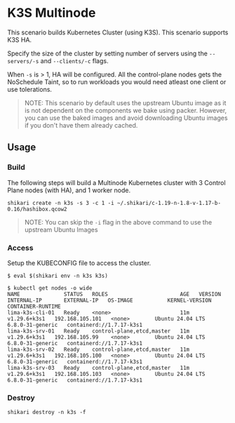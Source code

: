 # K3S Multinode

This scenario builds Kubernetes Cluster (using K3S). This scenario supports K3S HA. 

Specify the size of the cluster by setting number of servers using the `--servers/-s` and `--clients/-c` flags.

When `-s` is > 1, HA will be configured. All the control-plane nodes gets the NoSchedule Taint, so to run workloads you would need atleast one client or use tolerations.

> NOTE: This scenario by default uses the upstream Ubuntu image as it is not dependent on the components we bake using packer. However, you can use the baked images and avoid downloading Ubuntu images if you don't have them already cached.

## Usage


### Build

The following steps will build a Multinode Kubernetes cluster with 3 Control Plane nodes (with HA), and 1 worker node.

```
shikari create -n k3s -s 3 -c 1 -i ~/.shikari/c-1.19-n-1.8-v-1.17-b-0.16/hashibox.qcow2
```
> NOTE: You can skip the `-i` flag in the above command to use the upstream Ubuntu Images

### Access

Setup the KUBECONFIG file to access the cluster.

```
$ eval $(shikari env -n k3s k3s)

$ kubectl get nodes -o wide
NAME              STATUS   ROLES                       AGE   VERSION        INTERNAL-IP       EXTERNAL-IP   OS-IMAGE           KERNEL-VERSION     CONTAINER-RUNTIME
lima-k3s-cli-01   Ready    <none>                      11m   v1.29.6+k3s1   192.168.105.101   <none>        Ubuntu 24.04 LTS   6.8.0-31-generic   containerd://1.7.17-k3s1
lima-k3s-srv-01   Ready    control-plane,etcd,master   11m   v1.29.6+k3s1   192.168.105.99    <none>        Ubuntu 24.04 LTS   6.8.0-31-generic   containerd://1.7.17-k3s1
lima-k3s-srv-02   Ready    control-plane,etcd,master   11m   v1.29.6+k3s1   192.168.105.100   <none>        Ubuntu 24.04 LTS   6.8.0-31-generic   containerd://1.7.17-k3s1
lima-k3s-srv-03   Ready    control-plane,etcd,master   11m   v1.29.6+k3s1   192.168.105.103   <none>        Ubuntu 24.04 LTS   6.8.0-31-generic   containerd://1.7.17-k3s1
```

### Destroy

```
shikari destroy -n k3s -f
```